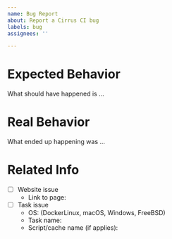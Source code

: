 ```yaml
---
name: Bug Report
about: Report a Cirrus CI bug
labels: bug
assignees: ''

---
```


# Expected Behavior

What should have happened is ...

# Real Behavior

What ended up happening was ...

# Related Info

- [ ] Website issue
  - Link to page:
- [ ] Task issue
  - OS: (DockerLinux, macOS, Windows, FreeBSD)
  - Task name:
  - Script/cache name (if applies):
